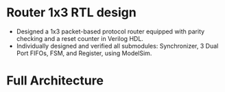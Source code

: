 # Router 1x3 RTL design

* Designed a 1x3 packet-based protocol router equipped with parity checking and a reset counter in Verilog HDL.
* Individually designed and verified all submodules: Synchronizer, 3 Dual Port FIFOs, FSM, and Register, using ModelSim.

# Full Architecture


